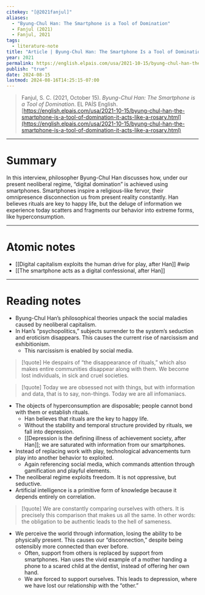 ```yaml
---
citekey: "[@2021fanjul]"
aliases:
  - "Byung-Chul Han: The Smartphone is a Tool of Domination"
  - Fanjul (2021)
  - Fanjul, 2021
tags:
  - literature-note
title: "Article | Byung-Chul Han: The Smartphone Is a Tool of Domination"
year: 2021
permalink: https://english.elpais.com/usa/2021-10-15/byung-chul-han-the-smartphone-is-a-tool-of-domination-it-acts-like-a-rosary.html
publish: "true"
date: 2024-08-15
lastmod: 2024-08-16T14:25:15-07:00
---
```

> Fanjul, S. C. (2021, October 15). _Byung-Chul Han: The Smartphone is a Tool of Domination_. EL PAÍS English. [https://english.elpais.com/usa/2021-10-15/byung-chul-han-the-smartphone-is-a-tool-of-domination-it-acts-like-a-rosary.html](https://english.elpais.com/usa/2021-10-15/byung-chul-han-the-smartphone-is-a-tool-of-domination-it-acts-like-a-rosary.html)


---
# Summary

In this interview, philosopher Byung-Chul Han discusses how, under our present neoliberal regime, “digital domination” is achieved using smartphones. Smartphones inspire a religious-like fervor, their omnipresence disconnection us from present reality constantly. Han believes rituals are key to happy life, but the deluge of information we experience today scatters and fragments our behavior into extreme forms, like hyperconsumption. 

---
# Atomic notes

- [[Digital capitalism exploits the human drive for play, after Han]] #wip 
- [[The smartphone acts as a digital confessional, after Han]]

---

# Reading notes

- Byung-Chul Han’s philosophical theories unpack the social maladies caused by neoliberal capitalism.
- In Han’s “psychopolitics,” subjects surrender to the system’s seduction and eroticism disappears. This causes the current rise of narcissism and exhibitionism.
	- This narcissism is enabled by social media.

>[!quote]
>He despairs of “the disappearance of rituals,” which also makes entire communities disappear along with them. We become lost individuals, in sick and cruel societies.

> [!quote]
> Today we are obsessed not with things, but with information and data, that is to say, non-things. Today we are all infomaniacs.

- The objects of hyperconsumption are disposable; people cannot bond with them or establish rituals.
	- Han believes that rituals are the key to happy life.
	- Without the stability and temporal structure provided by rituals, we fall into depression.
	- [[Depression is the defining illness of achievement society, after Han]]; we are saturated with information from our smartphones.
- Instead of replacing work with play, technological advancements turn play into another behavior to exploited.
	- Again referencing social media, which commands attention through gamification and playful elements.
- The neoliberal regime exploits freedom. It is not oppressive, but seductive.
- Artificial intelligence is a primitive form of knowledge because it depends entirely on correlation.

> [!quote]
> We are constantly comparing ourselves with others. It is precisely this comparison that makes us all the same. In other words: the obligation to be authentic leads to the hell of sameness.

- We perceive the world through information, losing the ability to be physically present. This causes our “disconnection,” despite being ostensibly more connected than ever before.
	- Often, support from others is replaced by support from smartphones. Han uses the vivid example of a mother handing a phone to a scared child at the dentist, instead of offering her own hand.
	- We are forced to support ourselves. This leads to depression, where we have lost our relationship with the “other.”